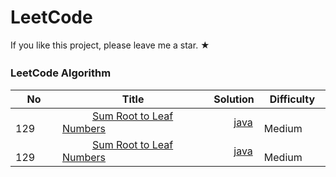 LeetCode
========
If you like this project, please leave me a star. ★
### LeetCode Algorithm　



| No | Title | Solution | Difficulty |
|---| ----- | -------- | ---------- |
|　　129|　　　[Sum Root to Leaf Numbers](https://leetcode.com/problems/sum-root-to-leaf-numbers/) | 　　[java](algorithms/dfs/Leetcode129.java)|　　Medium|
|　　129|　　　[Sum Root to Leaf Numbers](https://leetcode.com/problems/sum-root-to-leaf-numbers/) | 　　[java](algorithms/dfs/Leetcode129.java)|　　Medium|
